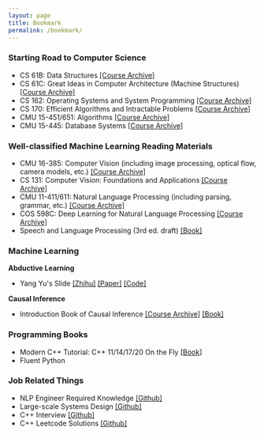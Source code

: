 ```yaml
---
layout: page
title: Bookmark
permalink: /bookmark/
---
```


### Starting Road to Computer Science

- CS 61B: Data Structures [[Course Archive]](https://sp19.datastructur.es/)
- CS 61C: Great Ideas in Computer Architecture (Machine Structures) [[Course Archive]](https://cs61c.org/su20/)
- CS 162: Operating Systems and System Programming [[Course Archive]](https://inst.eecs.berkeley.edu/~cs162/sp20/)
- CS 170: Efficient Algorithms and Intractable Problems [[Course Archive]](https://cs170.org/)
- CMU 15-451/651: Algorithms [[Course Archive]](https://15445.courses.cs.cmu.edu/fall2019/)
- CMU 15-445: Database Systems [[Course Archive]](https://www.cs.cmu.edu/~15451-f20/schedule.html)


### Well-classified Machine Learning Reading Materials

- CMU 16-385: Computer Vision (including image processing, optical flow, camera models, etc.) [[Course Archive]](http://www.cs.cmu.edu/~16385/)
- CS 131: Computer Vision: Foundations and Applications [[Course Archive]](http://vision.stanford.edu/teaching/cs131_fall2021/index.html)
- CMU 11-411/611: Natural Language Processing (including parsing, grammar, etc.) [[Course Archive]](http://demo.clab.cs.cmu.edu/NLP/)
- COS 598C: Deep Learning for Natural Language Processing [[Course Archive]](https://www.cs.princeton.edu/courses/archive/spring20/cos598C/)
- Speech and Language Processing (3rd ed. draft) [[Book]](https://web.stanford.edu/~jurafsky/slp3/)


### Machine Learning

**Abductive Learning**

- Yang Yu's Slide [[Zhihu]](https://zhuanlan.zhihu.com/p/161715666) [[Paper]](http://www.lamda.nju.edu.cn/yuy/GetFile.aspx?File=papers/neurips19abl.pdf&AspxAutoDetectCookieSupport=1) [[Code]](https://agit.ai/Polixir/ABL-Sym/src/branch/master)

**Causal Inference**

- Introduction Book of Causal Inference [[Course Archive]](https://www.bradyneal.com/causal-inference-course) [[Book]](https://www.bradyneal.com/Introduction_to_Causal_Inference-Dec17_2020-Neal.pdf)


### Programming Books

- Modern C++ Tutorial: C++ 11/14/17/20 On the Fly [[Book]](https://changkun.de/modern-cpp/zh-cn/00-preface/)
- Fluent Python


### Job Related Things

- NLP Engineer Required Knowledge [[Github]](https://github.com/DA-southampton/NLP_ability)
- Large-scale Systems Design [[Github]](https://github.com/donnemartin/system-design-primer)
- C++ Interview [[Github]](https://github.com/huihut/interview)
- C++ Leetcode Solutions [[Github]](https://github.com/changgyhub/leetcode_101)